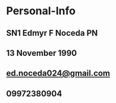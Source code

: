 # Personal-Info
## SN1 Edmyr F Noceda PN
## 13 November 1990
## ed.noceda024@gmail.com
## 09972380904
